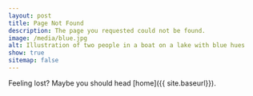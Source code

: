 ```yaml
---
layout: post
title: Page Not Found
description: The page you requested could not be found.
image: /media/blue.jpg
alt: Illustration of two people in a boat on a lake with blue hues
show: true
sitemap: false
---
```

Feeling lost? Maybe you should head [home]({{ site.baseurl}}).